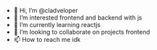 - 👋 Hi, I’m @cladveloper
- 👀 I’m interested frontend and backend with js
- 🌱 I’m currently learning reactjs
- 💞️ I’m looking to collaborate on projects frontend
- 📫 How to reach me idk

<!---
cladveloper/cladveloper is a ✨ special ✨ repository because its `README.md` (this file) appears on your GitHub profile.
You can click the Preview link to take a look at your changes.
--->
